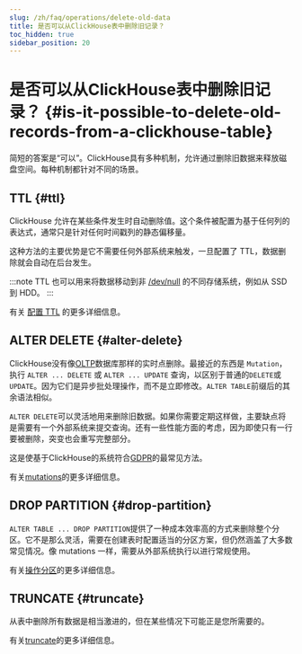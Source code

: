 ```yaml
---
slug: /zh/faq/operations/delete-old-data
title: 是否可以从ClickHouse表中删除旧记录？
toc_hidden: true
sidebar_position: 20
---
```


# 是否可以从ClickHouse表中删除旧记录？ {#is-it-possible-to-delete-old-records-from-a-clickhouse-table}

简短的答案是“可以”。ClickHouse具有多种机制，允许通过删除旧数据来释放磁盘空间。每种机制都针对不同的场景。

## TTL {#ttl}

ClickHouse 允许在某些条件发生时自动删除值。这个条件被配置为基于任何列的表达式，通常只是针对任何时间戳列的静态偏移量。

这种方法的主要优势是它不需要任何外部系统来触发，一旦配置了 TTL，数据删除就会自动在后台发生。

:::note
TTL 也可以用来将数据移动到非 [/dev/null](https://en.wikipedia.org/wiki/Null_device) 的不同存储系统，例如从 SSD 到 HDD。
:::

有关 [配置 TTL](../../engines/table-engines/mergetree-family/mergetree.md#table_engine-mergetree-ttl) 的更多详细信息。

## ALTER DELETE {#alter-delete}

ClickHouse没有像[OLTP](https://en.wikipedia.org/wiki/Online_transaction_processing)数据库那样的实时点删除。最接近的东西是 `Mutation`，执行 `ALTER ... DELETE` 或 `ALTER ... UPDATE` 查询，以区别于普通的`DELETE`或`UPDATE`。因为它们是异步批处理操作，而不是立即修改。`ALTER TABLE`前缀后的其余语法相似。

`ALTER DELETE`可以灵活地用来删除旧数据。如果你需要定期这样做，主要缺点将是需要有一个外部系统来提交查询。还有一些性能方面的考虑，因为即使只有一行要被删除，突变也会重写完整部分。

这是使基于ClickHouse的系统符合[GDPR](https://gdpr-info.eu)的最常见方法。

有关[mutations](../../sql-reference/statements/alter.md/#alter-mutations)的更多详细信息。

## DROP PARTITION {#drop-partition}

`ALTER TABLE ... DROP PARTITION`提供了一种成本效率高的方式来删除整个分区。它不是那么灵活，需要在创建表时配置适当的分区方案，但仍然涵盖了大多数常见情况。像 mutations 一样，需要从外部系统执行以进行常规使用。

有关[操作分区](../../sql-reference/statements/alter/partition.mdx#drop-partitionpart)的更多详细信息。

## TRUNCATE {#truncate}

从表中删除所有数据是相当激进的，但在某些情况下可能正是您所需要的。

有关[truncate](../../sql-reference/statements/truncate.md)的更多详细信息。
